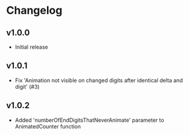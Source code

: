 # Changelog #

## v1.0.0 ##
- Initial release

## v1.0.1 ##
- Fix 'Animation not visible on changed digits after identical delta and digit' (#3)

## v1.0.2 ##
- Added 'numberOfEndDigitsThatNeverAnimate' parameter to AnimatedCounter function